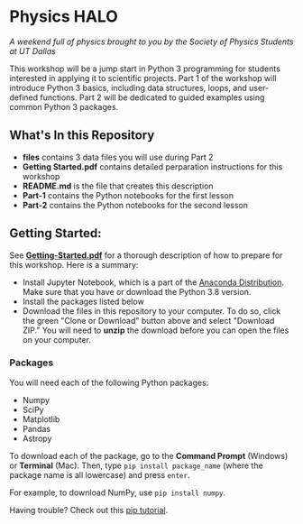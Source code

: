 # Physics HALO
*A weekend full of physics brought to you by the Society of Physics Students at UT Dallas*

This workshop will be a jump start in Python 3 programming for students interested in applying it to scientific projects. Part 1 of the workshop will introduce Python 3 basics, including data structures, loops, and user-defined functions. Part 2 will be dedicated to guided examples using common Python 3 packages.

## What's In this Repository
* **files** contains 3 data files you will use during Part 2
* **Getting Started.pdf** contains detailed perparation instructions for this workshop
* **README.md** is the file that creates this description
* **Part-1** contains the Python notebooks for the first lesson
* **Part-2** contains the Python notebooks for the second lesson 

## Getting Started: 
See [**Getting-Started.pdf**](https://github.com/vcatlett/Physics-HALO/blob/main/Getting-Started.pdf) for a thorough description of how to prepare for this workshop. Here is a summary:
* Install Jupyter Notebook, which is a part of the [Anaconda Distribution](https://www.anaconda.com/products/individual). Make sure that you have or download the Python 3.8 version. 
* Install the packages listed below 
* Download the files in this repository to your computer. To do so, click the green "Clone or Download" button above and select "Download ZIP." You will need to **unzip** the download before you can open the files on your computer. 

### Packages
You will need each of the following Python packages:
* Numpy
* SciPy
* Matplotlib
* Pandas
* Astropy

To download each of the package, go to the **Command Prompt** (Windows) or **Terminal** (Mac). Then, type ```pip install package_name``` (where the package name is all lowercase) and press ```enter```.

For example, to download NumPy, use ```pip install numpy```.

Having trouble? Check out this [pip tutorial](https://www.pythonforbeginners.com/basics/python-pip-usage/).
